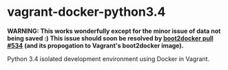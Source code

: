 vagrant-docker-python3.4
========================

**WARNING: This works wonderfully except for the minor issue of data not being saved :) This issue should soon be resolved by [boot2docker pull #534](https://github.com/boot2docker/boot2docker/pull/534) (and its propogation to Vagrant's boot2docker image).**

Python 3.4 isolated development environment using Docker in Vagrant.


